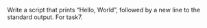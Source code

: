 Write a script that prints “Hello, World”, followed by a new line to the standard output. For task7.

